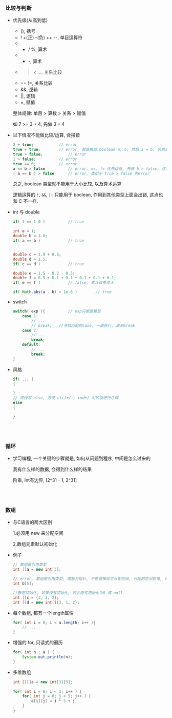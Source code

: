 ###	比较与判断

*	优先级(从高到低)

	*	(), 括号
	*	! +(正) -(负) ++ --, 单目运算符
	*	* / %, 算术
	*	+ -, 算术
	*	> < ..., 关系比较
	*	== !=, 关系比较
	*	&&, 逻辑
	*	||, 逻辑
	*	=, 赋值

	整体规律: 单目 > 算数 > 关系 > 赋值

	如 7 >= 3 + 4, 先做 3 + 4	

*	以下情况不能做比较/运算, 会报错

	```java
	2 + true;			// error
	true + true;		// error, 就算换成 boolean a, b; 然后 a + b; 仍然是error
	true > false;			// error
	1 > false;			// error
	true == 6;			// error
	a == b > false			// error, ==, != 优先级低, 先做 b > false, 这里也会出错
	( a == b ) > false		// error, 类似于 true > false 的error
	```

	总之, boolean 类型就不能用于大小比较, 以及算术运算

	逻辑运算的 `!`, `&&`, `||` 只能用于 boolean, 作用到其他类型上面会出错, 这点也和 C 不一样.

*	int 与 double

	```java
	if( 1 == 1.0 )			// true

	int a = 1;
	double b = 1.0;
	if( a == b )			// true


	double c = 1.0 + 0.5;
	double d = 1.5;
	if( c == d )			// true

	double e = 1.5 - 0.2 - 0.3;
	double f = 0.5 + 0.1 + 0.1 + 0.1 + 0.1 + 0.1;
	if( e == f )			// false, 累计误差过大

	if( Math.abs(a - b) < 1e-6 )		// true
	```

*	switch

	```java
	switch( exp ){			// exp只能是整型
		case 1:
			// ...
			// break;	//寻找匹配的case, 一直执行, 直到break
		case 2:
			// ...
			break;
		default:
			// ...
			break;
	}
	```

*	风格

	```java
	if( ... )
	{

	}
	// 换行写 else, 方便 ctrl+/ , cmd+/ 对区块进行注释
	else
	{

	}
	```

<br><br>

###	循环

*	学习编程, 一个关键的步骤就是, 如何从问题到程序, 中间是怎么过来的

	我有什么样的数据, 会得到什么样的结果

	阶乘, int有边界, [2^31 - 1, 2^31]

<br><br>

###	数组

*	与C语言的两大区别

	1.必须用 new 来分配空间

	2.数组元素默认初始化

*	例子

	```java
	// 数组是引用类型
	int []a = new int[3];

	// error, 数组是引用类型, 理解为指针, 不能直接给它分配空间, 分配的空间在堆, 只能指向那里
	int b[5];

	//静态初始化, 如果没有初始化, 则会隐式初始化为0 或 null
	int []c = {3, 1, 2};
	int []d = new int[]{3, 1, 2};
	```

*	每个数组, 都有一个length属性

	```java
	for( int i = 0; i < a.length; i++ ){
		// ...
	}
	```

*	增强的 for, 只读式的遍历

	```java
	for( int n : a ) {
		System.out.println(n);
	}
	```

*	多维数组

	```java
	int [][]a = new int[3][5];
		
	for( int i = 0; i < 3; i++ ) {
		for( int j = 0; j < 5; j++ ) {
			a[i][j] = i * 5 + j; 
		}
	}
	```